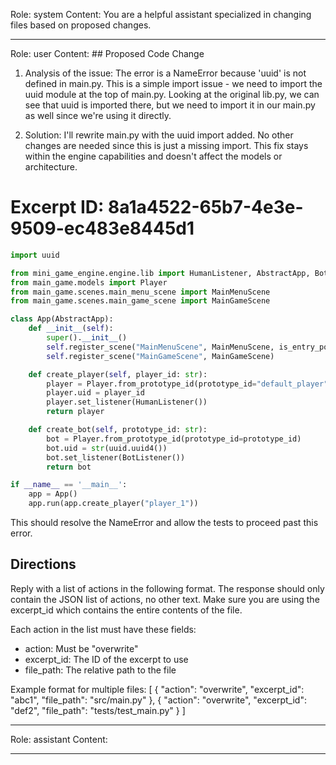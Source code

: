 Role: system
Content: You are a helpful assistant specialized in changing files based on proposed changes.
__________________
Role: user
Content: ## Proposed Code Change
1. Analysis of the issue:
The error is a NameError because 'uuid' is not defined in main.py. This is a simple import issue - we need to import the uuid module at the top of main.py. Looking at the original lib.py, we can see that uuid is imported there, but we need to import it in our main.py as well since we're using it directly.

2. Solution:
I'll rewrite main.py with the uuid import added. No other changes are needed since this is just a missing import. This fix stays within the engine capabilities and doesn't affect the models or architecture.

# Excerpt ID: 8a1a4522-65b7-4e3e-9509-ec483e8445d1
```python main_game/main.py
import uuid

from mini_game_engine.engine.lib import HumanListener, AbstractApp, BotListener
from main_game.models import Player
from main_game.scenes.main_menu_scene import MainMenuScene
from main_game.scenes.main_game_scene import MainGameScene

class App(AbstractApp):
    def __init__(self):
        super().__init__()
        self.register_scene("MainMenuScene", MainMenuScene, is_entry_point=True)
        self.register_scene("MainGameScene", MainGameScene)

    def create_player(self, player_id: str):
        player = Player.from_prototype_id(prototype_id="default_player")
        player.uid = player_id
        player.set_listener(HumanListener())
        return player

    def create_bot(self, prototype_id: str):
        bot = Player.from_prototype_id(prototype_id=prototype_id)
        bot.uid = str(uuid.uuid4())
        bot.set_listener(BotListener())
        return bot

if __name__ == '__main__':
    app = App()
    app.run(app.create_player("player_1"))
```

This should resolve the NameError and allow the tests to proceed past this error.

## Directions
Reply with a list of actions in the following format. The response should only contain the JSON list of actions, no other text.
Make sure you are using the excerpt_id which contains the entire contents of the file.

Each action in the list must have these fields:
- action: Must be "overwrite"
- excerpt_id: The ID of the excerpt to use
- file_path: The relative path to the file

Example format for multiple files:
[
    {
        "action": "overwrite",
        "excerpt_id": "abc1",
        "file_path": "src/main.py"
    },
    {
        "action": "overwrite",
        "excerpt_id": "def2",
        "file_path": "tests/test_main.py"
    }
]
__________________
Role: assistant
Content: 
__________________

